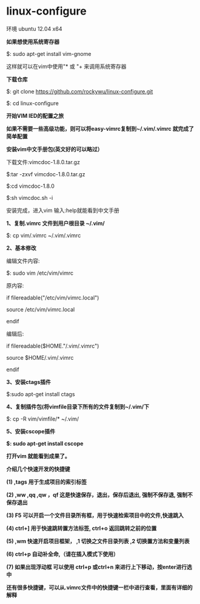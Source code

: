 linux-configure
===============

环境 ubuntu 12.04 x64

<strong>如果想使用系统寄存器</strong>

$: sudo apt-get install vim-gnome

这样就可以在vim中使用"\* 或 "+ 来调用系统寄存器

<strong>下载仓库</strong>

$: git clone https://github.com/rockywu/linux-configure.git

$: cd linux-configure

<strong>开始VIM IED的配置之旅</strong>

<strong>如果不需要一些高级功能，则可以将easy-vimrc复制到~/.vim/.vimrc 就完成了简单配置</strong>

<strong>安装vim中文手册包(英文好的可以略过）</strong>

下载文件:vimcdoc-1.8.0.tar.gz

$:tar -zxvf vimcdoc-1.8.0.tar.gz

$:cd vimcdoc-1.8.0

$:sh vimcdoc.sh -i

安装完成，进入vim 输入:help就能看到中文手册

<strong>1、复制.vimrc 文件到用户根目录 ~/.vim/</strong>

$: cp vim/.vimrc ~/.vim/.vimrc

<strong>2、基本修改</strong>

编辑文件内容:

$: sudo vim /etc/vim/vimrc 

原内容:

if filereadable("/etc/vim/vimrc.local")

  source /etc/vim/vimrc.local

endif

编辑后:

if filereadable($HOME."/.vim/.vimrc")

  source $HOME/.vim/.vimrc

endif

<strong>3、安装ctags插件</strong>

$:sudo apt-get install ctags

<strong>4、复制插件包(将vimfile目录下所有的文件复制到~/.vim/下</strong>

$: cp -R vim/vimfile/* ~/.vim/

<strong>5、安装cscope插件

$: sudo apt-get install cscope

打开vim 就能看到成果了。

介绍几个快速开发的快捷键

(1) ,tags 用于生成项目的索引标签

(2) ,ww ,qq ,qw ，qf 这是快速保存，退出，保存后退出, 强制不保存退, 强制不保存退出

(3) F5 可以开启一个文件目录所有框，用于快速检索项目中的文件,快速跳入

(4) ctrl+] 用于快速跳转置方法标签, ctrl+o 返回跳转之前的位置

(5) ,wm 快速开启项目框架， ,1 切换之文件目录列表 ,2 切换置方法和变量列表

(6) ctrl+p 自动补全命,（请在插入模式下使用）

(7) 如果出现浮动框 可以使用 ctrl+p 或ctrl+n 来进行上下移动，按enter进行选中

<strong>还有很多快捷键，可以从.vimrc文件中的快捷键一栏中进行查看，里面有详细的解释</strong>
